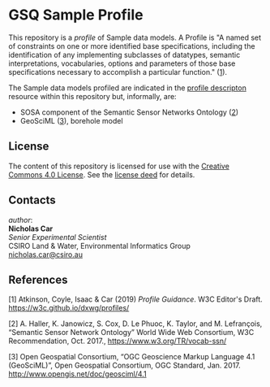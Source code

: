 # GSQ Sample Profile

This repository is a *profile* of Sample data models. A Profile is "A named set of constraints on one or more identified base specifications, including the identification of any implementing subclasses of datatypes, semantic interpretations, vocabularies, options and parameters of those base specifications necessary to accomplish a particular function." ([1](#ref-1)).

The Sample data models profiled are indicated in the [profile descripton](profile.ttl) resource within this repository but, informally, are:

* SOSA component of the Semantic Sensor Networks Ontology ([2](#ref-2))
* GeoSciML ([3](#ref-3)), borehole model









## License
The content of this repository is licensed for use with the [Creative Commons 4.0 License](https://creativecommons.org/licenses/by/4.0/). See the [license deed](LICENSE) for details.


## Contacts
*author*:  
**Nicholas Car**  
*Senior Experimental Scientist*  
CSIRO Land & Water, Environmental Informatics Group  
<nicholas.car@csiro.au>


## References 

<a href="ref-1"></a>[1] Atkinson, Coyle, Isaac & Car (2019) *Profile Guidance*. W3C Editor's Draft. <https://w3c.github.io/dxwg/profiles/>

<a href="ref-1"></a>[2] A. Haller, K. Janowicz, S. Cox, D. Le Phuoc, K. Taylor, and M. Lefrançois, “Semantic Sensor Network Ontology” World Wide Web Consortium, W3C Recommendation, Oct. 2017., <https://www.w3.org/TR/vocab-ssn/>

<a href="ref-3"></a>[3] Open Geospatial Consortium, “OGC Geoscience Markup Language 4.1 (GeoSciML)”, Open Geospatial Consortium, OGC Standard, Jan. 2017. <http://www.opengis.net/doc/geosciml/4.1>
